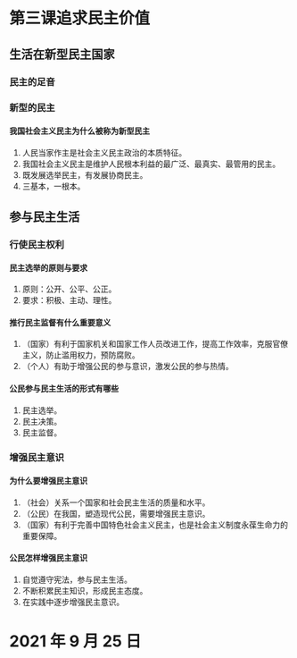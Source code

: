 # 第三课追求民主价值

## 生活在新型民主国家

### 民主的足音

### 新型的民主

#### 我国社会主义民主为什么被称为新型民主

1. 人民当家作主是社会主义民主政治的本质特征。
2. 我国社会主义民主是维护人民根本利益的最广泛、最真实、最管用的民主。
3. 既发展选举民主，有发展协商民主。
4. 三基本，一根本。

## 参与民主生活

### 行使民主权利

#### 民主选举的原则与要求

1. 原则：公开、公平、公正。
2. 要求：积极、主动、理性。

#### 推行民主监督有什么重要意义

1. （国家）有利于国家机关和国家工作人员改进工作，提高工作效率，克服官僚主义，防止滥用权力，预防腐败。
2. （个人）有助于增强公民的参与意识，激发公民的参与热情。

#### 公民参与民主生活的形式有哪些

1. 民主选举。
2. 民主决策。
3. 民主监督。

### 增强民主意识

#### 为什么要增强民主意识

1. （社会）关系一个国家和社会民主生活的质量和水平。
2. （公民）在我国，塑造现代公民，需要增强民主意识。
3. （国家）有利于完善中国特色社会主义民主，也是社会主义制度永葆生命力的重要保障。

#### 公民怎样增强民主意识

1. 自觉遵守宪法，参与民主生活。
2. 不断积累民主知识，形成民主态度。
3. 在实践中逐步增强民主意识。

# 2021 年 9 月 25 日